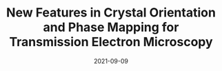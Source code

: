 ---
title: "New Features in Crystal Orientation and Phase Mapping for Transmission Electron Microscopy"
collection: publications
permalink: /publication/005-symmetry
excerpt: '
<p align="left">
  <img width="300" height="" src="/images/005-symmetry-1.jpg">
</p>'
date: 2021-09-09
venue: Symmetry
paperurl: 'https://doi.org/10.3390/sym13091675'
---